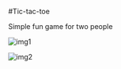 #Tic-tac-toe

Simple fun game for two people

![img1](https://user-images.githubusercontent.com/47300072/85178105-59ca1880-b286-11ea-82dd-662f23aa8d1c.png)

![img2](https://user-images.githubusercontent.com/47300072/85178134-6a7a8e80-b286-11ea-8b14-912b12808267.png)

